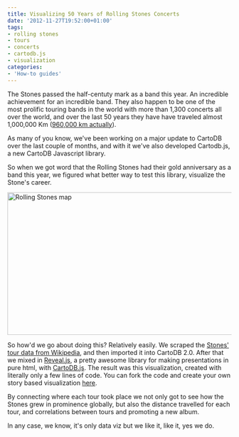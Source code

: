 ```yaml
---
title: Visualizing 50 Years of Rolling Stones Concerts
date: '2012-11-27T19:52:00+01:00'
tags:
- rolling stones
- tours
- concerts
- cartodb.js
- visualization
categories:
- 'How-to guides'
---
```


The Stones passed the half-centuty mark as a band this year. An incredible achievement for an incredible band. They also happen to be one of the most prolific touring bands in the world with more than 1,300 concerts all over the world, and over the last 50 years they have have traveled almost 1,000,000 Km (<a href="http://saleiva-beta.cartodb.com/api/v2/sql?q=SELECT%20sum(ST_length(the_geom::geography))%20FROM%20rolling_stones_tour_list">960,000 km actually</a>).

As many of you know, we've been working on a major update to CartoDB over the last couple of months, and with it we've also developed Cartodb.js, a new CartoDB Javascript library.

So when we got word that the Rolling Stones had their gold anniversary as a band this year, we figured what better way to test this library, visualize the Stone's career. 

<a href="http://rollingstones.vizzuality.com" title="Visualizing 50 years of The Rolling Stones" target="_blank"><img alt="Rolling Stones map" height="320" src="http://cartodb.s3.amazonaws.com/tumblr/posts/blogpostrolling.png" width="650"/></a>

So how'd we go about doing this? Relatively easily. We scraped the <a href="http://en.wikipedia.org/wiki/Rolling_Stones_concerts">Stones' tour data from Wikipedia</a>, and then imported it into CartoDB 2.0. After that we mixed in <a href="http://lab.hakim.se/reveal-js/">Reveal.js</a>, a pretty awesome library for making presentations in pure html, with <a href="https://github.com/CartoDB/cartodb.js/tree/develop" target="_blank">CartoDB.js</a>. The result was this visualization, created with literally only a few lines of code. You can fork the code and create your own story based visualization <a href="http://rollingstones.vizzuality.com" title="Visualizing 50 years of the Rolling Stones" target="_self">here</a>.

By connecting where each tour took place we not only got to see how the Stones grew in prominence globally, but also the distance travelled for each tour, and correlations between tours and promoting a new album. 

In any case, we know, it's only data viz but we like it, like it, yes we do. 
